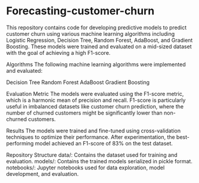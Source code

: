 # Forecasting-customer-churn
This repository contains code for developing predictive models to predict customer churn using various machine learning algorithms including Logistic Regression, Decision Tree, Random Forest, AdaBoost, and Gradient Boosting. These models were trained and evaluated on a mid-sized dataset with the goal of achieving a high F1-score.

Algorithms
The following machine learning algorithms were implemented and evaluated:

Decision Tree
Random Forest
AdaBoost
Gradient Boosting

Evaluation Metric
The models were evaluated using the F1-score metric, which is a harmonic mean of precision and recall. F1-score is particularly useful in imbalanced datasets like customer churn prediction, where the number of churned customers might be significantly lower than non-churned customers.

Results
The models were trained and fine-tuned using cross-validation techniques to optimize their performance. After experimentation, the best-performing model achieved an F1-score of 83% on the test dataset.

Repository Structure
data/: Contains the dataset used for training and evaluation.
models/: Contains the trained models serialized in pickle format.
notebooks/: Jupyter notebooks used for data exploration, model development, and evaluation.
